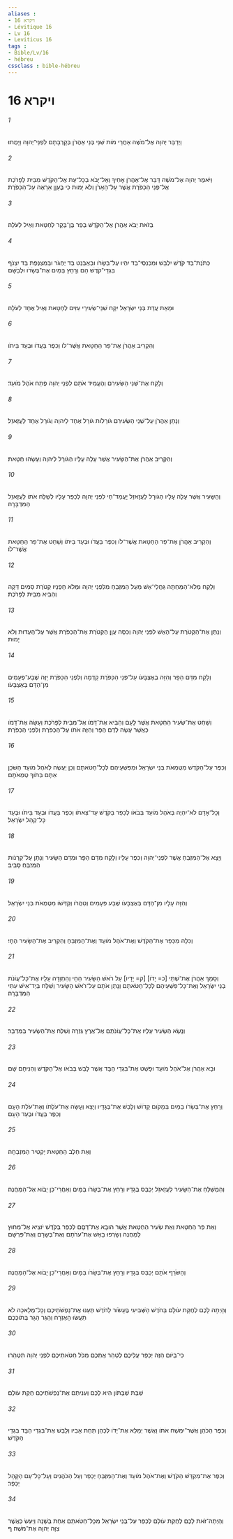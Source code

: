 ```yaml
---
aliases : 
- ויקרא 16
- Lévitique 16
- Lv 16
- Leviticus 16
tags : 
- Bible/Lv/16
- hébreu
cssclass : bible-hébreu
---
```


# ויקרא 16

###### 1
וַיְדַבֵּר יְהוָה אֶל־מֹשֶׁה אַחֲרֵי מֹות שְׁנֵי בְּנֵי אַהֲרֹן בְּקָרְבָתָם לִפְנֵי־יְהוָה וַיָּמֻתוּ׃
###### 2
וַיֹּאמֶר יְהוָה אֶל־מֹשֶׁה דַּבֵּר אֶל־אַהֲרֹן אָחִיךָ וְאַל־יָבֹא בְכָל־עֵת אֶל־הַקֹּדֶשׁ מִבֵּית לַפָּרֹכֶת אֶל־פְּנֵי הַכַּפֹּרֶת אֲשֶׁר עַל־הָאָרֹן וְלֹא יָמוּת כִּי בֶּעָןָן אֵרָאֶה עַל־הַכַּפֹּרֶת׃
###### 3
בְּזֹאת יָבֹא אַהֲרֹן אֶל־הַקֹּדֶשׁ בְּפַר בֶּן־בָּקָר לְחַטָּאת וְאַיִל לְעֹלָה׃
###### 4
כְּתֹנֶת־בַּד קֹדֶשׁ יִלְבָּשׁ וּמִכְנְסֵי־בַד יִהְיוּ עַל־בְּשָׂרֹו וּבְאַבְנֵט בַּד יַחְגֹּר וּבְמִצְנֶפֶת בַּד יִצְנֹף בִּגְדֵי־קֹדֶשׁ הֵם וְרָחַץ בַּמַּיִם אֶת־בְּשָׂרֹו וּלְבֵשָׁם׃
###### 5
וּמֵאֵת עֲדַת בְּנֵי יִשְׂרָאֵל יִקַּח שְׁנֵי־שְׂעִירֵי עִזִּים לְחַטָּאת וְאַיִל אֶחָד לְעֹלָה׃
###### 6
וְהִקְרִיב אַהֲרֹן אֶת־פַּר הַחַטָּאת אֲשֶׁר־לֹו וְכִפֶּר בַּעֲדֹו וּבְעַד בֵּיתֹו׃
###### 7
וְלָקַח אֶת־שְׁנֵי הַשְּׂעִירִם וְהֶעֱמִיד אֹתָם לִפְנֵי יְהוָה פֶּתַח אֹהֶל מֹועֵד׃
###### 8
וְנָתַן אַהֲרֹן עַל־שְׁנֵי הַשְּׂעִירִם גֹּורָלֹות גֹּורָל אֶחָד לַיהוָה וְגֹורָל אֶחָד לַעֲזָאזֵל׃
###### 9
וְהִקְרִיב אַהֲרֹן אֶת־הַשָּׂעִיר אֲשֶׁר עָלָה עָלָיו הַגֹּורָל לַיהוָה וְעָשָׂהוּ חַטָּאת׃
###### 10
וְהַשָּׂעִיר אֲשֶׁר עָלָה עָלָיו הַגֹּורָל לַעֲזָאזֵל יָעֳמַד־חַי לִפְנֵי יְהוָה לְכַפֵּר עָלָיו לְשַׁלַּח אֹתֹו לַעֲזָאזֵל הַמִּדְבָּרָה׃
###### 11
וְהִקְרִיב אַהֲרֹן אֶת־פַּר הַחַטָּאת אֲשֶׁר־לֹו וְכִפֶּר בַּעֲדֹו וּבְעַד בֵּיתֹו וְשָׁחַט אֶת־פַּר הַחַטָּאת אֲשֶׁר־לֹו׃
###### 12
וְלָקַח מְלֹא־הַמַּחְתָּה גַּחֲלֵי־אֵשׁ מֵעַל הַמִּזְבֵּחַ מִלִּפְנֵי יְהוָה וּמְלֹא חָפְנָיו קְטֹרֶת סַמִּים דַּקָּה וְהֵבִיא מִבֵּית לַפָּרֹכֶת׃
###### 13
וְנָתַן אֶת־הַקְּטֹרֶת עַל־הָאֵשׁ לִפְנֵי יְהוָה וְכִסָּה עֲןַן הַקְּטֹרֶת אֶת־הַכַּפֹּרֶת אֲשֶׁר עַל־הָעֵדוּת וְלֹא יָמוּת׃
###### 14
וְלָקַח מִדַּם הַפָּר וְהִזָּה בְאֶצְבָּעֹו עַל־פְּנֵי הַכַּפֹּרֶת קֵדְמָה וְלִפְנֵי הַכַּפֹּרֶת יַזֶּה שֶׁבַע־פְּעָמִים מִן־הַדָּם בְּאֶצְבָּעֹו׃
###### 15
וְשָׁחַט אֶת־שְׂעִיר הַחַטָּאת אֲשֶׁר לָעָם וְהֵבִיא אֶת־דָּמֹו אֶל־מִבֵּית לַפָּרֹכֶת וְעָשָׂה אֶת־דָּמֹו כַּאֲשֶׁר עָשָׂה לְדַם הַפָּר וְהִזָּה אֹתֹו עַל־הַכַּפֹּרֶת וְלִפְנֵי הַכַּפֹּרֶת׃
###### 16
וְכִפֶּר עַל־הַקֹּדֶשׁ מִטֻּמְאֹת בְּנֵי יִשְׂרָאֵל וּמִפִּשְׁעֵיהֶם לְכָל־חַטֹּאתָם וְכֵן יַעֲשֶׂה לְאֹהֶל מֹועֵד הַשֹּׁכֵן אִתָּם בְּתֹוךְ טֻמְאֹתָם׃
###### 17
וְכָל־אָדָם לֹא־יִהְיֶה בְּאֹהֶל מֹועֵד בְּבֹאֹו לְכַפֵּר בַּקֹּדֶשׁ עַד־צֵאתֹו וְכִפֶּר בַּעֲדֹו וּבְעַד בֵּיתֹו וּבְעַד כָּל־קְהַל יִשְׂרָאֵל׃
###### 18
וְיָצָא אֶל־הַמִּזְבֵּחַ אֲשֶׁר לִפְנֵי־יְהוָה וְכִפֶּר עָלָיו וְלָקַח מִדַּם הַפָּר וּמִדַּם הַשָּׂעִיר וְנָתַן עַל־קַרְנֹות הַמִּזְבֵּחַ סָבִיב׃
###### 19
וְהִזָּה עָלָיו מִן־הַדָּם בְּאֶצְבָּעֹו שֶׁבַע פְּעָמִים וְטִהֲרֹו וְקִדְּשֹׁו מִטֻּמְאֹת בְּנֵי יִשְׂרָאֵל׃
###### 20
וְכִלָּה מִכַּפֵּר אֶת־הַקֹּדֶשׁ וְאֶת־אֹהֶל מֹועֵד וְאֶת־הַמִּזְבֵּחַ וְהִקְרִיב אֶת־הַשָּׂעִיר הֶחָי׃
###### 21
וְסָמַךְ אַהֲרֹן אֶת־שְׁתֵּי [כ= יָדֹו] [ק= יָדָיו] עַל רֹאשׁ הַשָּׂעִיר הַחַי וְהִתְוַדָּה עָלָיו אֶת־כָּל־עֲוֹנֹת בְּנֵי יִשְׂרָאֵל וְאֶת־כָּל־פִּשְׁעֵיהֶם לְכָל־חַטֹּאתָם וְנָתַן אֹתָם עַל־רֹאשׁ הַשָּׂעִיר וְשִׁלַּח בְּיַד־אִישׁ עִתִּי הַמִּדְבָּרָה׃
###### 22
וְנָשָׂא הַשָּׂעִיר עָלָיו אֶת־כָּל־עֲוֹנֹתָם אֶל־אֶרֶץ גְּזֵרָה וְשִׁלַּח אֶת־הַשָּׂעִיר בַּמִּדְבָּר׃
###### 23
וּבָא אַהֲרֹן אֶל־אֹהֶל מֹועֵד וּפָשַׁט אֶת־בִּגְדֵי הַבָּד אֲשֶׁר לָבַשׁ בְּבֹאֹו אֶל־הַקֹּדֶשׁ וְהִנִּיחָם שָׁם׃
###### 24
וְרָחַץ אֶת־בְּשָׂרֹו בַמַּיִם בְּמָקֹום קָדֹושׁ וְלָבַשׁ אֶת־בְּגָדָיו וְיָצָא וְעָשָׂה אֶת־עֹלָתֹו וְאֶת־עֹלַת הָעָם וְכִפֶּר בַּעֲדֹו וּבְעַד הָעָם׃
###### 25
וְאֵת חֵלֶב הַחַטָּאת יַקְטִיר הַמִּזְבֵּחָה׃
###### 26
וְהַמְשַׁלֵּחַ אֶת־הַשָּׂעִיר לַעֲזָאזֵל יְכַבֵּס בְּגָדָיו וְרָחַץ אֶת־בְּשָׂרֹו בַּמָּיִם וְאַחֲרֵי־כֵן יָבֹוא אֶל־הַמַּחֲנֶה׃
###### 27
וְאֵת פַּר הַחַטָּאת וְאֵת שְׂעִיר הַחַטָּאת אֲשֶׁר הוּבָא אֶת־דָּםָם לְכַפֵּר בַּקֹּדֶשׁ יֹוצִיא אֶל־מִחוּץ לַמַּחֲנֶה וְשָׂרְפוּ בָאֵשׁ אֶת־עֹרֹתָם וְאֶת־בְּשָׂרָם וְאֶת־פִּרְשָׁם׃
###### 28
וְהַשֹּׂרֵף אֹתָם יְכַבֵּס בְּגָדָיו וְרָחַץ אֶת־בְּשָׂרֹו בַּמָּיִם וְאַחֲרֵי־כֵן יָבֹוא אֶל־הַמַּחֲנֶה׃
###### 29
וְהָיְתָה לָכֶם לְחֻקַּת עֹולָם בַּחֹדֶשׁ הַשְּׁבִיעִי בֶּעָשֹׂור לַחֹדֶשׁ תְּעַנּוּ אֶת־נַפְשֹׁתֵיכֶם וְכָל־מְלָאכָה לֹא תַעֲשׂוּ הָאֶזְרָח וְהַגֵּר הַגָּר בְּתֹוכְכֶם׃
###### 30
כִּי־בַיֹּום הַזֶּה יְכַפֵּר עֲלֵיכֶם לְטַהֵר אֶתְכֶם מִכֹּל חַטֹּאתֵיכֶם לִפְנֵי יְהוָה תִּטְהָרוּ׃
###### 31
שַׁבַּת שַׁבָּתֹון הִיא לָכֶם וְעִנִּיתֶם אֶת־נַפְשֹׁתֵיכֶם חֻקַּת עֹולָם׃
###### 32
וְכִפֶּר הַכֹּהֵן אֲשֶׁר־יִמְשַׁח אֹתֹו וַאֲשֶׁר יְמַלֵּא אֶת־יָדֹו לְכַהֵן תַּחַת אָבִיו וְלָבַשׁ אֶת־בִּגְדֵי הַבָּד בִּגְדֵי הַקֹּדֶשׁ׃
###### 33
וְכִפֶּר אֶת־מִקְדַּשׁ הַקֹּדֶשׁ וְאֶת־אֹהֶל מֹועֵד וְאֶת־הַמִּזְבֵּחַ יְכַפֵּר וְעַל הַכֹּהֲנִים וְעַל־כָּל־עַם הַקָּהָל יְכַפֵּר׃
###### 34
וְהָיְתָה־זֹּאת לָכֶם לְחֻקַּת עֹולָם לְכַפֵּר עַל־בְּנֵי יִשְׂרָאֵל מִכָּל־חַטֹּאתָם אַחַת בַּשָּׁנָה וַיַּעַשׂ כַּאֲשֶׁר צִוָּה יְהוָה אֶת־מֹשֶׁה׃ ף
